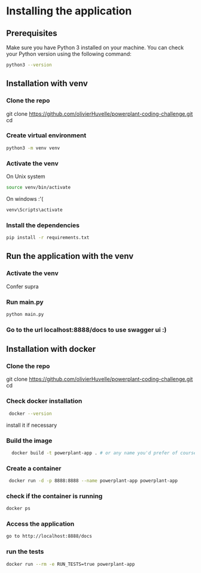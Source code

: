 # Installing the application 

## Prerequisites

Make sure you have Python 3 installed on your machine. You can check your Python version using the following command:
```sh
python3 --version
```
## Installation with venv 
### Clone the repo 
git clone https://github.com/olivierHuvelle/powerplant-coding-challenge.git
cd <repository-directory>

### Create virtual environment
```sh
python3 -m venv venv
```

### Activate the venv 
On Unix system 
```sh
source venv/bin/activate
```
On windows :'(
```sh
venv\Scripts\activate
```

### Install the dependencies 
```sh
pip install -r requirements.txt
```

## Run the application with the venv 
### Activate the venv 
Confer supra 

### Run main.py 
```sh
python main.py 
```

### Go to the url localhost:8888/docs to use swagger ui :)

## Installation with docker 
### Clone the repo 
git clone https://github.com/olivierHuvelle/powerplant-coding-challenge.git
cd <repository-directory>

### Check docker installation 
```sh
 docker --version
```
install it if necessary 

### Build the image 
```sh
  docker build -t powerplant-app . # or any name you'd prefer of course 
```
### Create a container 
```sh
 docker run -d -p 8888:8888 --name powerplant-app powerplant-app
```
### check if the container is running 
```sh
docker ps
```
### Access the application 
```sh
go to http://localhost:8888/docs 
```

### run the tests 
```sh 
docker run --rm -e RUN_TESTS=true powerplant-app
```